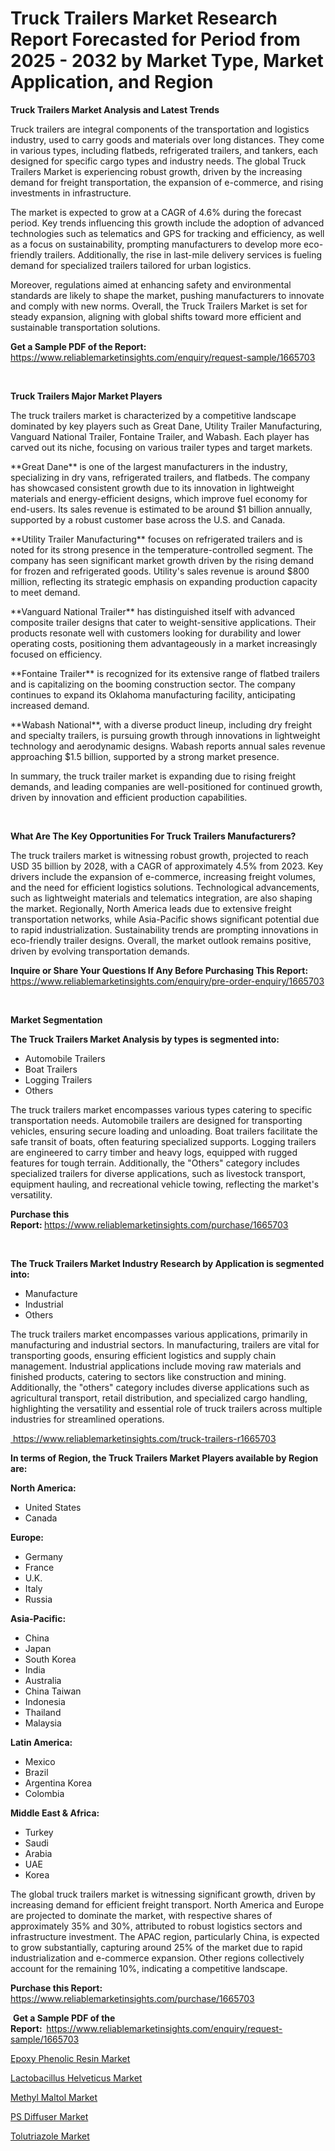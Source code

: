 <p><h1>Truck Trailers Market Research Report Forecasted for Period from 2025 -  2032 by Market Type, Market Application, and Region</h1></p><p><strong>Truck Trailers Market Analysis and Latest Trends</strong></p>
<p><p>Truck trailers are integral components of the transportation and logistics industry, used to carry goods and materials over long distances. They come in various types, including flatbeds, refrigerated trailers, and tankers, each designed for specific cargo types and industry needs. The global Truck Trailers Market is experiencing robust growth, driven by the increasing demand for freight transportation, the expansion of e-commerce, and rising investments in infrastructure.</p><p>The market is expected to grow at a CAGR of 4.6% during the forecast period. Key trends influencing this growth include the adoption of advanced technologies such as telematics and GPS for tracking and efficiency, as well as a focus on sustainability, prompting manufacturers to develop more eco-friendly trailers. Additionally, the rise in last-mile delivery services is fueling demand for specialized trailers tailored for urban logistics. </p><p>Moreover, regulations aimed at enhancing safety and environmental standards are likely to shape the market, pushing manufacturers to innovate and comply with new norms. Overall, the Truck Trailers Market is set for steady expansion, aligning with global shifts toward more efficient and sustainable transportation solutions.</p></p>
<p><strong>Get a Sample PDF of the Report:&nbsp;</strong> <a href="https://www.reliablemarketinsights.com/enquiry/request-sample/1665703?utm_campaign=1894&utm_medium=2&utm_source=Github&utm_content=ia&utm_term=30012025&utm_id=truck-trailers">https://www.reliablemarketinsights.com/enquiry/request-sample/1665703</a></p>
<p>&nbsp;</p>
<p><strong>Truck Trailers Major Market Players</strong></p>
<p><p>The truck trailers market is characterized by a competitive landscape dominated by key players such as Great Dane, Utility Trailer Manufacturing, Vanguard National Trailer, Fontaine Trailer, and Wabash. Each player has carved out its niche, focusing on various trailer types and target markets.</p><p>**Great Dane** is one of the largest manufacturers in the industry, specializing in dry vans, refrigerated trailers, and flatbeds. The company has showcased consistent growth due to its innovation in lightweight materials and energy-efficient designs, which improve fuel economy for end-users. Its sales revenue is estimated to be around $1 billion annually, supported by a robust customer base across the U.S. and Canada.</p><p>**Utility Trailer Manufacturing** focuses on refrigerated trailers and is noted for its strong presence in the temperature-controlled segment. The company has seen significant market growth driven by the rising demand for frozen and refrigerated goods. Utility's sales revenue is around $800 million, reflecting its strategic emphasis on expanding production capacity to meet demand.</p><p>**Vanguard National Trailer** has distinguished itself with advanced composite trailer designs that cater to weight-sensitive applications. Their products resonate well with customers looking for durability and lower operating costs, positioning them advantageously in a market increasingly focused on efficiency.</p><p>**Fontaine Trailer** is recognized for its extensive range of flatbed trailers and is capitalizing on the booming construction sector. The company continues to expand its Oklahoma manufacturing facility, anticipating increased demand.</p><p>**Wabash National**, with a diverse product lineup, including dry freight and specialty trailers, is pursuing growth through innovations in lightweight technology and aerodynamic designs. Wabash reports annual sales revenue approaching $1.5 billion, supported by a strong market presence.</p><p>In summary, the truck trailer market is expanding due to rising freight demands, and leading companies are well-positioned for continued growth, driven by innovation and efficient production capabilities.</p></p>
<p>&nbsp;</p>
<p><strong>What Are The Key Opportunities For Truck Trailers Manufacturers?</strong></p>
<p><p>The truck trailers market is witnessing robust growth, projected to reach USD 35 billion by 2028, with a CAGR of approximately 4.5% from 2023. Key drivers include the expansion of e-commerce, increasing freight volumes, and the need for efficient logistics solutions. Technological advancements, such as lightweight materials and telematics integration, are also shaping the market. Regionally, North America leads due to extensive freight transportation networks, while Asia-Pacific shows significant potential due to rapid industrialization. Sustainability trends are prompting innovations in eco-friendly trailer designs. Overall, the market outlook remains positive, driven by evolving transportation demands.</p></p>
<p><strong>Inquire or Share Your Questions If Any Before Purchasing This Report:</strong> <a href="https://www.reliablemarketinsights.com/enquiry/pre-order-enquiry/1665703?utm_campaign=1894&utm_medium=2&utm_source=Github&utm_content=ia&utm_term=30012025&utm_id=truck-trailers">https://www.reliablemarketinsights.com/enquiry/pre-order-enquiry/1665703</a></p>
<p>&nbsp;</p>
<p><strong>Market Segmentation</strong></p>
<p><strong>The Truck Trailers Market Analysis by types is segmented into:</strong></p>
<p><ul><li>Automobile Trailers</li><li>Boat Trailers</li><li>Logging Trailers</li><li>Others</li></ul></p>
<p><p>The truck trailers market encompasses various types catering to specific transportation needs. Automobile trailers are designed for transporting vehicles, ensuring secure loading and unloading. Boat trailers facilitate the safe transit of boats, often featuring specialized supports. Logging trailers are engineered to carry timber and heavy logs, equipped with rugged features for tough terrain. Additionally, the "Others" category includes specialized trailers for diverse applications, such as livestock transport, equipment hauling, and recreational vehicle towing, reflecting the market's versatility.</p></p>
<p><strong>Purchase this Report:&nbsp;</strong><a href="https://www.reliablemarketinsights.com/purchase/1665703?utm_campaign=1894&utm_medium=2&utm_source=Github&utm_content=ia&utm_term=30012025&utm_id=truck-trailers">https://www.reliablemarketinsights.com/purchase/1665703</a></p>
<p>&nbsp;</p>
<p><strong>The Truck Trailers Market Industry Research by Application is segmented into:</strong></p>
<p><ul><li>Manufacture</li><li>Industrial</li><li>Others</li></ul></p>
<p><p>The truck trailers market encompasses various applications, primarily in manufacturing and industrial sectors. In manufacturing, trailers are vital for transporting goods, ensuring efficient logistics and supply chain management. Industrial applications include moving raw materials and finished products, catering to sectors like construction and mining. Additionally, the "others" category includes diverse applications such as agricultural transport, retail distribution, and specialized cargo handling, highlighting the versatility and essential role of truck trailers across multiple industries for streamlined operations.</p></p>
<p><a href="https://www.reliablemarketinsights.com/truck-trailers-r1665703?utm_campaign=1894&utm_medium=2&utm_source=Github&utm_content=ia&utm_term=30012025&utm_id=truck-trailers">&nbsp;https://www.reliablemarketinsights.com/truck-trailers-r1665703</a></p>
<p><strong>In terms of Region, the Truck Trailers Market Players available by Region are:</strong></p>
<p>
    <p> <strong> North America: </strong>
        <ul>
            <li>United States</li>
            <li>Canada</li>
        </ul>
        </p> 
    <p> <strong> Europe: </strong>
        <ul>
            <li>Germany</li>
            <li>France</li>
            <li>U.K.</li>
            <li>Italy</li>
            <li>Russia</li>
        </ul>
        </p> 
    <p> <strong> Asia-Pacific: </strong>
        <ul>
            <li>China</li>
            <li>Japan</li>
            <li>South Korea</li>
            <li>India</li>
            <li>Australia</li>
            <li>China Taiwan</li>
            <li>Indonesia</li>
            <li>Thailand</li>
            <li>Malaysia</li>
        </ul>
        </p> 
    <p> <strong> Latin America: </strong>
        <ul>
            <li>Mexico</li>
            <li>Brazil</li>
            <li>Argentina Korea</li>
            <li>Colombia</li>
        </ul>
        </p> 
    <p> <strong> Middle East & Africa: </strong>
        <ul>
            <li>Turkey</li>
            <li>Saudi</li>
            <li>Arabia</li>
            <li>UAE</li>
            <li>Korea</li>
        </ul>
    </p>
    </p>
<p><p>The global truck trailers market is witnessing significant growth, driven by increasing demand for efficient freight transport. North America and Europe are projected to dominate the market, with respective shares of approximately 35% and 30%, attributed to robust logistics sectors and infrastructure investment. The APAC region, particularly China, is expected to grow substantially, capturing around 25% of the market due to rapid industrialization and e-commerce expansion. Other regions collectively account for the remaining 10%, indicating a competitive landscape.</p></p>
<p><strong>Purchase this Report: </strong><a href="https://www.reliablemarketinsights.com/purchase/1665703?utm_campaign=1894&utm_medium=2&utm_source=Github&utm_content=ia&utm_term=30012025&utm_id=truck-trailers">https://www.reliablemarketinsights.com/purchase/1665703</a></p>
<p>&nbsp;<strong>Get a Sample PDF of the Report:&nbsp;&nbsp;</strong><a href="https://www.reliablemarketinsights.com/enquiry/request-sample/1665703?utm_campaign=1894&utm_medium=2&utm_source=Github&utm_content=ia&utm_term=30012025&utm_id=truck-trailers">https://www.reliablemarketinsights.com/enquiry/request-sample/1665703</a></p>
<p><strong></strong></p>
<p><p><a href="https://github.com/AKSHATREPORTPRIME/Market-Research-Report-List-7/blob/main/epoxy-phenolic-resin-market.md?utm_campaign=1894&utm_medium=2&utm_source=Github&utm_content=ia&utm_term=30012025&utm_id=truck-trailers">Epoxy Phenolic Resin Market</a></p><p><a href="https://github.com/indrystar/Market-Research-Report-List-5/blob/main/lactobacillus-helveticus-market.md?utm_campaign=1894&utm_medium=2&utm_source=Github&utm_content=ia&utm_term=30012025&utm_id=truck-trailers">Lactobacillus Helveticus Market</a></p><p><a href="https://github.com/deyniphytic/Market-Research-Report-List-1/blob/main/methyl-maltol-market.md?utm_campaign=1894&utm_medium=2&utm_source=Github&utm_content=ia&utm_term=30012025&utm_id=truck-trailers">Methyl Maltol Market</a></p><p><a href="https://github.com/SamiaChowdhury801/Market-Research-Report-List-1/blob/main/ps-diffuser-market.md?utm_campaign=1894&utm_medium=2&utm_source=Github&utm_content=ia&utm_term=30012025&utm_id=truck-trailers">PS Diffuser Market</a></p><p><a href="https://github.com/LilianFaulkner65/Market-Research-Report-List-1/blob/main/tolutriazole-market.md?utm_campaign=1894&utm_medium=2&utm_source=Github&utm_content=ia&utm_term=30012025&utm_id=truck-trailers">Tolutriazole Market</a></p></p>